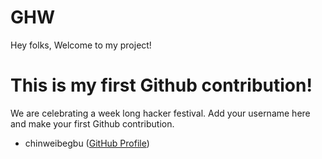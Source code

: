 # GHW

Hey folks,
Welcome to my project!

# This is my first Github contribution!

We are celebrating a week long hacker festival. Add your username here and make your first Github contribution.
* chinweibegbu ([GitHub Profile](https://github.com/chinweibegbu))